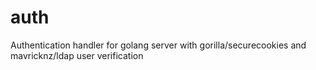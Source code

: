 auth
====

Authentication handler for golang server with gorilla/securecookies and mavricknz/ldap user verification
